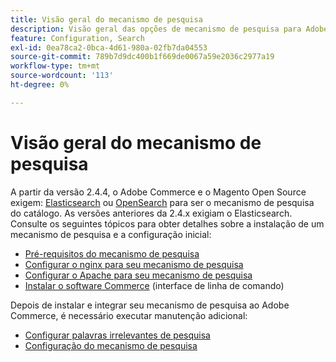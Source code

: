 ```yaml
---
title: Visão geral do mecanismo de pesquisa
description: Visão geral das opções de mecanismo de pesquisa para Adobe Commerce e Magento Open Source.
feature: Configuration, Search
exl-id: 0ea78ca2-0bca-4d61-980a-02fb7da04553
source-git-commit: 789b7d9dc400b1f669de0067a59e2036c2977a19
workflow-type: tm+mt
source-wordcount: '113'
ht-degree: 0%

---
```


# Visão geral do mecanismo de pesquisa

A partir da versão 2.4.4, o Adobe Commerce e o Magento Open Source exigem: [Elasticsearch] ou [OpenSearch] para ser o mecanismo de pesquisa do catálogo. As versões anteriores da 2.4.x exigiam o Elasticsearch. Consulte os seguintes tópicos para obter detalhes sobre a instalação de um mecanismo de pesquisa e a configuração inicial:

- [Pré-requisitos do mecanismo de pesquisa](../../installation/prerequisites/search-engine/overview.md)
- [Configurar o nginx para seu mecanismo de pesquisa](../../installation/prerequisites/search-engine/configure-nginx.md)
- [Configurar o Apache para seu mecanismo de pesquisa](../../installation/prerequisites/search-engine/configure-apache.md)
- [Instalar o software Commerce](../../installation/composer.md) (interface de linha de comando)

Depois de instalar e integrar seu mecanismo de pesquisa ao Adobe Commerce, é necessário executar manutenção adicional:

- [Configurar palavras irrelevantes de pesquisa](search-stopwords.md)
- [Configuração do mecanismo de pesquisa](configure-search-engine.md)

<!-- Link Definitions -->

[Elasticsearch]: https://www.elastic.co
[OpenSearch]: https://opensearch.org/docs/latest/opensearch/install/index/
